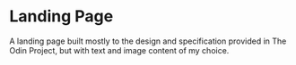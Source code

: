 # Landing Page

A landing page built mostly to the design and specification provided in The Odin Project, but with text and image content of my choice.